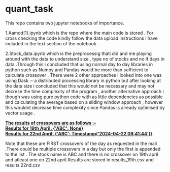 # quant_task
<html> 
  <body>
<p>This repo contains two jupyter notebooks of importance.</p>
    <P>1.Aamod(1).ipynb which is the repo where the main code is stored . For cross checking the code kindly follow the data upload instructions i have included in the text section of the notebook . </P>
    <p>2.Stock_data.ipynb which is the preprocessig thati did and me playing around with the data to understand size , type  no of stocks and no if days in data .Through this i concluded that using normal day to day libraries in python such as Numpy and Pandas would be more than sufficient to calculate crossover . There were 2 other approaches i looked into one was using Dask :- a distributed processing library in python but after looking at the data size i concluded that this would not be necessary and may not decrese the time complexity of the program , another alternative approach i though was using pure python code with as little dependencies as possible and calculating the average based on a sliding window approach , however this wouldnt decrease time complexity since Pandas is already optimised by vector usage .</p>

  <p><b><u>The results of crossovers are as follows :-<br> Results for 19th April:
{'ABC': None}
<br>
Results for 22nd April:
{'ABC': Timestamp('2024-04-22 09:41:44')}
<br></b></u>
    </p><p>
    Note that these are FIRST crossovers of the day as requested in the mail .There could be multiple crossovers in a day but only the first is appended to the list . The stock name is ABC and there is no crossover on 19th april and atleast one on 22nd april.Results are stored in results_19th.csv and results.22nd.csv
</p>
  </body>



</html>
